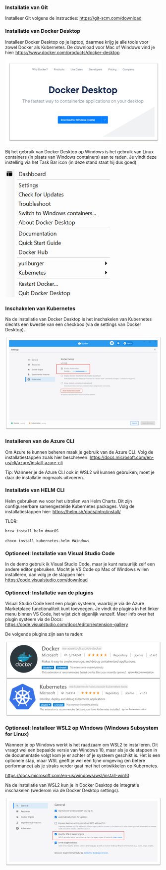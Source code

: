 ### Installatie van Git

Installeer Git volgens de instructies: https://git-scm.com/download

### Installatie van Docker Desktop

Installeer Docker Desktop op je laptop, daarmee krijg je alle tools voor zowel Docker als Kubernetes. De download voor Mac of Windows vind je hier: https://www.docker.com/products/docker-desktop

![Docker Desktop installatie logo](/images/dockerdesktop.png)

Bij het gebruik van Docker Desktop op Windows is het gebruik van Linux containers (in plaats van Windows containers) aan te raden. Je vindt deze instelling via het Task Bar icon (in deze stand staat hij dus goed):

![Docker Desktop installatie logo](/images/linuxcontainers.png)

### Inschakelen van Kubernetes

Na de installatie van Docker Desktop is het inschakelen van Kubernetes slechts een kwestie van een checkbox (via de settings van Docker Desktop).

![Inschakelen Kubernetes](/images/kubernetes.png)

### Installeren van de Azure CLI

Om Azure te kunnen beheren maak je gebruik van de Azure CLI. Volg de installatiestappen zoals hier beschreven: https://docs.microsoft.com/en-us/cli/azure/install-azure-cli

Tip: Wanneer je de Azure CLI ook in WSL2 wil kunnen gebruiken, moet je daar de installatie nogmaals uitvoeren.

### Installatie van HELM CLI

Helm gebruiken we voor het uitrollen van Helm Charts. Dit zijn configureerbare samengestelde Kubernetes packages. Volg de installatiestappen hier: https://helm.sh/docs/intro/install/

TLDR:

```
brew install helm #macOS

choco install kubernetes-helm #Windows
```

### Optioneel: Installatie van Visual Studio Code

In de demo gebruik ik Visual Studio Code, maar je kunt natuurlijk zelf een andere editor gebruiken. Mocht je VS Code op Mac of Windows willen installeren, dan volg je de stappen hier: https://code.visualstudio.com/download

### Optioneel: Installatie van de plugins

Visual Studio Code kent een plugin systeem, waarbij je via de Azure Marketplace functionaliteit kunt toevoegen. Je vindt de plugins in het linker menu binnen VS Code, het wijst zich eigenlijk vanzelf. Meer info over het plugin systeem via de Docs: https://code.visualstudio.com/docs/editor/extension-gallery

De volgende plugins zijn aan te raden:

![Visual Studio Code plugins](images/plugins.png)

### Optioneel: Installeer WSL2 op Windows (Windows Subsystem for Linux)

Wanneer je op Windows werkt is het raadzaam om WSL2 te installeren. Dit vraagt wel een bepaalde versie van Windows 10, maar als je de stappen in de documentatie volgt kom je er achter of je systeem geschikt is. Het is een optionele stap, maar WSL geeft je wel een fijne omgeving (en betere performance) als je straks verder gaat met het ontwikkelen op Kubernetes.

https://docs.microsoft.com/en-us/windows/wsl/install-win10

Na de installatie van WSL2 kun je in Docker Desktop de integratie inschakelen (wederom via de Docker Desktop settings).

![WSL2 integratie](/images/wsl2dd.png)
